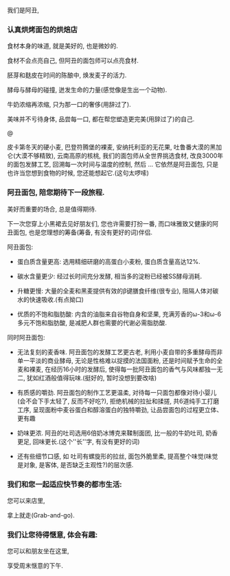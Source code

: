 我们是阿丑, 

### 认真烘烤面包的烘焙店

食材本身的味道, 就是美好的, 也是微妙的. 

食材不会点亮自己, 但阿丑的面包师可以点亮食材.

胚芽和麸皮在时间的陈酿中, 焕发麦子的活力.

酵母与酵母的碰撞, 迸发生命的力量(感觉像是生出一个动物).

牛奶浓缩再浓缩, 只为那一口的奢侈(用辞过了).

美味并不亏待身体, 品尝每一口, 都在帮您塑造更完美(用辞过了)的自己.

@

皮卡第冬天的硬小麦, 巴登符腾堡的裸麦, 安纳托利亚的无花果, 吐鲁番大漠的黑加仑(大漠不够精致), 云南高原的核桃, 我们的面包师从全世界挑选食材, 改良3000年的面包发酵工艺, 回溯每一次时间与温度的控制, 然后 ... 它依然是阿丑面包, 只是也许当您想到食物的时候, 您还能想起它.(这句太啰嗦)

### 阿丑面包, 陪您期待下一段旅程.

美好而重要的场合, 总是值得期待.

下一次您穿上小黑裙去见好朋友们, 您也许需要打扮一番, 而口味雅致又健康的阿丑面包, 也是您理想的筹备(筹备, 有没有更好的词)伴侣.

阿丑面包:

- 蛋白质含量更高: 选用精细研磨的高蛋白小麦粉, 蛋白质含量高达12%.

- 碳水含量更少: 经过长时间充分发酵, 相当多的淀粉已经被SS酵母消耗.

- 升糖更慢: 大量的全麦和黑麦提供有效的β键膳食纤维(很专业),  阻隔人体对碳水的快速吸收.(有点拗口)

- 优质的不饱和脂肪酸: 内含的油脂来自谷物自身和坚果, 充满芳香的ω-3和ω-6多元不饱和脂肪酸, 是减肥人群也需要的代谢必需脂肪酸. 

同时阿丑面包:

- 无法复刻的麦香味. 阿丑面包的发酵工艺更古老, 利用小麦自带的多重酵母而非单一平淡的商业酵母, 无论是性格难以捉摸的法国面粉, 还是时间赋予生命的全麦和裸麦, 在经历16小时的发酵后, 使得每一批阿丑面包的香气与风味都独一无二, 犹如红酒般值得玩味.(挺好的, 暂时没想到要改啥)

- 有质感的嚼劲. 阿丑面包的制作工艺更温柔, 对待每一只面包都像对待小婴儿(会不会下手太轻了, 反而不好吃?), 拒绝机械的拉扯和揉搓, 共6道纯手工打磨工序, 呈现面粉中麦谷蛋白和醇溶蛋白的独特嚼劲, 让品尝面包的过程更立体、更有趣

- 奶味更浓. 阿丑的吐司选用6倍奶冰博克来鞣制面团, 比一般的牛奶吐司, 奶香更足, 回味更长.(这个''长''字, 有没有更好的词)

- 还有些细节口感, 如 吐司有螺旋形的拉丝, 面包外脆里柔, 提高整个味觉(味觉是对象, 是客体, 是否缺乏主观性?)的层次感. 

### 我们和您一起适应快节奏的都市生活:

您可以来店里, 

拿上就走(Grab-and-go).

### 我们让您待得惬意, 体会有趣:

您可以和朋友坐在这里,

享受周末惬意的下午.
